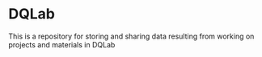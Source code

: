 # DQLab
This is a repository for storing and sharing data resulting from working on projects and materials in DQLab
